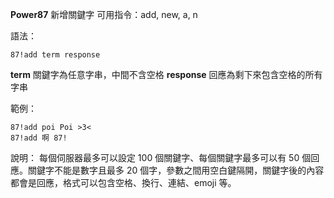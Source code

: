 **Power87** 新增關鍵字
可用指令：add, new, a, n

語法：
```
87!add term response
```
__term__ 關鍵字為任意字串，中間不含空格
__response__ 回應為剩下來包含空格的所有字串

範例：
```
87!add poi Poi >3<
87!add 啊 87!
```
說明：
每個伺服器最多可以設定 100 個關鍵字、每個關鍵字最多可以有 50 個回應。關鍵字不能是數字且最多 20 個字，參數之間用空白鍵隔開，關鍵字後的內容都會是回應，格式可以包含空格、換行、連結、emoji 等。
